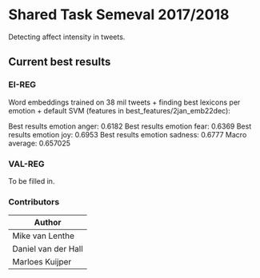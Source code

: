 # Shared Task Semeval 2017/2018

Detecting affect intensity in tweets.

## Current best results

### EI-REG

Word embeddings trained on 38 mil tweets + finding best lexicons per emotion + default SVM (features in best_features/2jan_emb22dec):

Best results emotion anger: 0.6182
Best results emotion fear: 0.6369
Best results emotion joy: 0.6953
Best results emotion sadness: 0.6777
Macro average: 0.657025

### VAL-REG

To be filled in.



### Contributors


| Author | 
| ------ |
| Mike van Lenthe | 
| Daniel van der Hall | 
| Marloes Kuijper| 
